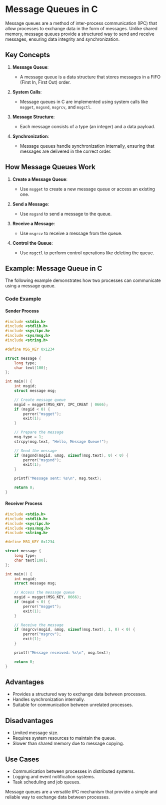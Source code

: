 # Message Queues in C

Message queues are a method of inter-process communication (IPC) that allow processes to exchange data in the form of messages. Unlike shared memory, message queues provide a structured way to send and receive messages, ensuring data integrity and synchronization.

## Key Concepts

1. **Message Queue**:
   - A message queue is a data structure that stores messages in a FIFO (First In, First Out) order.

2. **System Calls**:
   - Message queues in C are implemented using system calls like `msgget`, `msgsnd`, `msgrcv`, and `msgctl`.

3. **Message Structure**:
   - Each message consists of a type (an integer) and a data payload.

4. **Synchronization**:
   - Message queues handle synchronization internally, ensuring that messages are delivered in the correct order.

## How Message Queues Work

1. **Create a Message Queue**:
   - Use `msgget` to create a new message queue or access an existing one.

2. **Send a Message**:
   - Use `msgsnd` to send a message to the queue.

3. **Receive a Message**:
   - Use `msgrcv` to receive a message from the queue.

4. **Control the Queue**:
   - Use `msgctl` to perform control operations like deleting the queue.

## Example: Message Queue in C

The following example demonstrates how two processes can communicate using a message queue.

### Code Example

#### Sender Process

```c
#include <stdio.h>
#include <stdlib.h>
#include <sys/ipc.h>
#include <sys/msg.h>
#include <string.h>

#define MSG_KEY 0x1234

struct message {
    long type;
    char text[100];
};

int main() {
    int msgid;
    struct message msg;

    // Create message queue
    msgid = msgget(MSG_KEY, IPC_CREAT | 0666);
    if (msgid < 0) {
        perror("msgget");
        exit(1);
    }

    // Prepare the message
    msg.type = 1;
    strcpy(msg.text, "Hello, Message Queue!");

    // Send the message
    if (msgsnd(msgid, &msg, sizeof(msg.text), 0) < 0) {
        perror("msgsnd");
        exit(1);
    }

    printf("Message sent: %s\n", msg.text);

    return 0;
}
```

#### Receiver Process

```c
#include <stdio.h>
#include <stdlib.h>
#include <sys/ipc.h>
#include <sys/msg.h>
#include <string.h>

#define MSG_KEY 0x1234

struct message {
    long type;
    char text[100];
};

int main() {
    int msgid;
    struct message msg;

    // Access the message queue
    msgid = msgget(MSG_KEY, 0666);
    if (msgid < 0) {
        perror("msgget");
        exit(1);
    }

    // Receive the message
    if (msgrcv(msgid, &msg, sizeof(msg.text), 1, 0) < 0) {
        perror("msgrcv");
        exit(1);
    }

    printf("Message received: %s\n", msg.text);

    return 0;
}
```

## Advantages

- Provides a structured way to exchange data between processes.
- Handles synchronization internally.
- Suitable for communication between unrelated processes.

## Disadvantages

- Limited message size.
- Requires system resources to maintain the queue.
- Slower than shared memory due to message copying.

## Use Cases

- Communication between processes in distributed systems.
- Logging and event notification systems.
- Task scheduling and job queues.

Message queues are a versatile IPC mechanism that provide a simple and reliable way to exchange data between processes.
